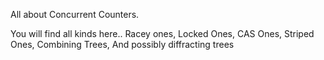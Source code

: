 All about Concurrent Counters. 

You will find all kinds here.. Racey ones, Locked Ones, CAS Ones,
Striped Ones, Combining Trees, And possibly diffracting trees
